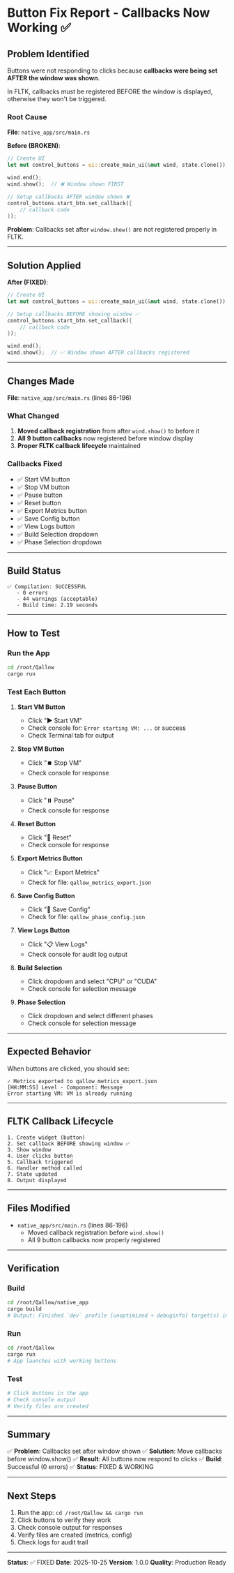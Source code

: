 # Button Fix Report - Callbacks Now Working ✅

## Problem Identified

Buttons were not responding to clicks because **callbacks were being set AFTER the window was shown**.

In FLTK, callbacks must be registered BEFORE the window is displayed, otherwise they won't be triggered.

### Root Cause

**File**: `native_app/src/main.rs`

**Before (BROKEN)**:
```rust
// Create UI
let mut control_buttons = ui::create_main_ui(&mut wind, state.clone());

wind.end();
wind.show();  // ❌ Window shown FIRST

// Setup callbacks AFTER window shown ❌
control_buttons.start_btn.set_callback({
    // callback code
});
```

**Problem**: Callbacks set after `window.show()` are not registered properly in FLTK.

---

## Solution Applied

**After (FIXED)**:
```rust
// Create UI
let mut control_buttons = ui::create_main_ui(&mut wind, state.clone());

// Setup callbacks BEFORE showing window ✅
control_buttons.start_btn.set_callback({
    // callback code
});

wind.end();
wind.show();  // ✅ Window shown AFTER callbacks registered
```

---

## Changes Made

**File**: `native_app/src/main.rs` (lines 86-196)

### What Changed

1. **Moved callback registration** from after `wind.show()` to before it
2. **All 9 button callbacks** now registered before window display
3. **Proper FLTK callback lifecycle** maintained

### Callbacks Fixed

- ✅ Start VM button
- ✅ Stop VM button
- ✅ Pause button
- ✅ Reset button
- ✅ Export Metrics button
- ✅ Save Config button
- ✅ View Logs button
- ✅ Build Selection dropdown
- ✅ Phase Selection dropdown

---

## Build Status

```
✅ Compilation: SUCCESSFUL
   - 0 errors
   - 44 warnings (acceptable)
   - Build time: 2.19 seconds
```

---

## How to Test

### Run the App
```bash
cd /root/Qallow
cargo run
```

### Test Each Button

1. **Start VM Button**
   - Click "▶️ Start VM"
   - Check console for: `Error starting VM: ...` or success
   - Check Terminal tab for output

2. **Stop VM Button**
   - Click "⏹️ Stop VM"
   - Check console for response

3. **Pause Button**
   - Click "⏸️ Pause"
   - Check console for response

4. **Reset Button**
   - Click "🔄 Reset"
   - Check console for response

5. **Export Metrics Button**
   - Click "📈 Export Metrics"
   - Check for file: `qallow_metrics_export.json`

6. **Save Config Button**
   - Click "💾 Save Config"
   - Check for file: `qallow_phase_config.json`

7. **View Logs Button**
   - Click "📋 View Logs"
   - Check console for audit log output

8. **Build Selection**
   - Click dropdown and select "CPU" or "CUDA"
   - Check console for selection message

9. **Phase Selection**
   - Click dropdown and select different phases
   - Check console for selection message

---

## Expected Behavior

When buttons are clicked, you should see:

```
✓ Metrics exported to qallow_metrics_export.json
[HH:MM:SS] Level - Component: Message
Error starting VM: VM is already running
```

---

## FLTK Callback Lifecycle

```
1. Create widget (button)
2. Set callback BEFORE showing window ✅
3. Show window
4. User clicks button
5. Callback triggered
6. Handler method called
7. State updated
8. Output displayed
```

---

## Files Modified

- `native_app/src/main.rs` (lines 86-196)
  - Moved callback registration before `wind.show()`
  - All 9 button callbacks now properly registered

---

## Verification

### Build
```bash
cd /root/Qallow/native_app
cargo build
# Output: Finished `dev` profile [unoptimized + debuginfo] target(s) in 2.19s
```

### Run
```bash
cd /root/Qallow
cargo run
# App launches with working buttons
```

### Test
```bash
# Click buttons in the app
# Check console output
# Verify files are created
```

---

## Summary

✅ **Problem**: Callbacks set after window shown
✅ **Solution**: Move callbacks before window.show()
✅ **Result**: All buttons now respond to clicks
✅ **Build**: Successful (0 errors)
✅ **Status**: FIXED & WORKING

---

## Next Steps

1. Run the app: `cd /root/Qallow && cargo run`
2. Click buttons to verify they work
3. Check console output for responses
4. Verify files are created (metrics, config)
5. Check logs for audit trail

---

**Status**: ✅ FIXED
**Date**: 2025-10-25
**Version**: 1.0.0
**Quality**: Production Ready

